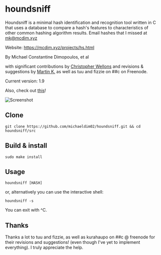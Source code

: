 # houndsniff
Houndsniff is a minimal hash identification and recognition tool written in C that uses a database to compare a hash's features to characteristics of other common hashing algorithm results. Email hashes that I missed at <mk@mcdim.xyz>

Website: https://mcdim.xyz/projects/hs.html

By Michael Constantine Dimopoulos, et al

with significant contributions by [Christopher Wellons](https://github.com/skeeto) and revisions & suggestions by [Martin K.](https://github.com/kurahaupo) as well as tuu and fizzie on ##c on Freenode.

Current version: 1.9

Also, check out [this](https://github.com/sal55/langs/tree/master/hash)!

![Screenshot](https://1.bp.blogspot.com/-NoLj1A28LTk/X25thDwJ2hI/AAAAAAAA8HU/l219Zr9vgCEZlY-GnsDK2VCbBQk6Um_QACLcBGAsYHQ/s16000/hound.png)

Clone
----
```
git clone https://github.com/michaeldim02/houndsniff.git && cd houndsniff/src
```

Build & install
----
```
sudo make install
```

Usage
---
```
houndsniff [HASH]
```
or, alternatively you can use the interactive shell:
```
houndsniff -s
```
You can exit with ^C.

Thanks
----
Thanks a lot to tuu and fizzie, as well as kurahaupo on ##c @ freenode for their revisions and suggestions! (even though I've yet to implement everything). I truly appreciate the help.
